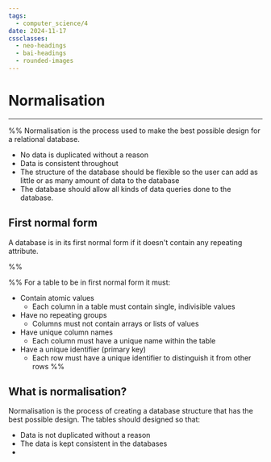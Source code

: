 ```yaml
---
tags:
  - computer_science/4
date: 2024-11-17
cssclasses:
  - neo-headings
  - bai-headings
  - rounded-images
---
```

# Normalisation
***
%% Normalisation is the process used to make the best possible design for a relational database.
- No data is duplicated without a reason
- Data is consistent throughout
- The structure of the database should be flexible so the user can add as little or as many amount of data to the database
- The database should allow all kinds of data queries done to the database.
## First normal form
A database is in its first normal form if it doesn't contain any repeating attribute.

 %%
 
%% For a table to be in first normal form it must:
- Contain atomic values
    - Each column in a table must contain single, indivisible values        
- Have no repeating groups
    - Columns must not contain arrays or lists of values
- Have unique column names
    - Each column must have a unique name within the table
- Have a unique identifier (primary key)
    - Each row must have a unique identifier to distinguish it from other rows %%

## What is normalisation?
Normalisation is the process of creating a database structure that has the best possible design. The tables should designed so that:
- Data is not duplicated without a reason
- The data is kept consistent in the databases
-  